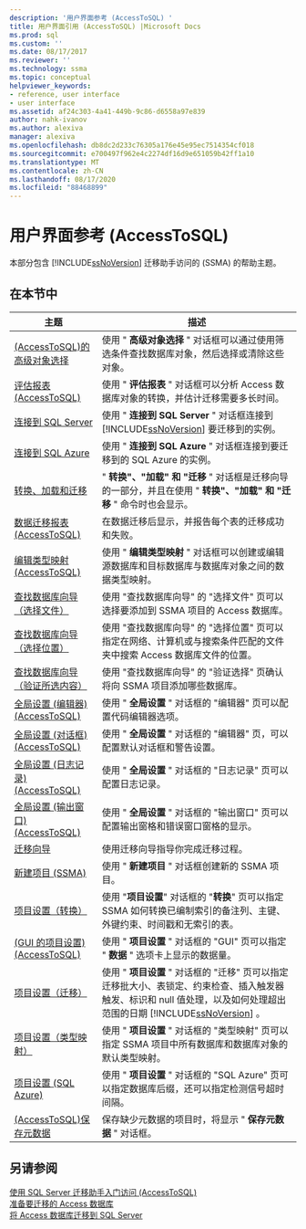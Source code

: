 ```yaml
---
description: '用户界面参考 (AccessToSQL) '
title: 用户界面引用 (AccessToSQL) |Microsoft Docs
ms.prod: sql
ms.custom: ''
ms.date: 08/17/2017
ms.reviewer: ''
ms.technology: ssma
ms.topic: conceptual
helpviewer_keywords:
- reference, user interface
- user interface
ms.assetid: af24c303-4a41-449b-9c86-d6558a97e839
author: nahk-ivanov
ms.author: alexiva
manager: alexiva
ms.openlocfilehash: db8dc2d233c76305a176e45e95ec7514354cf018
ms.sourcegitcommit: e700497f962e4c2274df16d9e651059b42ff1a10
ms.translationtype: MT
ms.contentlocale: zh-CN
ms.lasthandoff: 08/17/2020
ms.locfileid: "88468899"
---
```

# <a name="user-interface-reference-accesstosql"></a>用户界面参考 (AccessToSQL) 
本部分包含 [!INCLUDE[ssNoVersion](../../includes/ssnoversion-md.md)] 迁移助手访问的 (SSMA) 的帮助主题。  
  
## <a name="in-this-section"></a>在本节中  
  
|主题|描述|  
|---------|---------------|  
|[&#40;AccessToSQL&#41;的高级对象选择 ](../../ssma/access/advanced-object-selection-accesstosql.md)|使用 " **高级对象选择** " 对话框可以通过使用筛选条件查找数据库对象，然后选择或清除这些对象。|  
|[评估报表 &#40;AccessToSQL&#41;](../../ssma/access/assessment-report-accesstosql.md)|使用 " **评估报表** " 对话框可以分析 Access 数据库对象的转换，并估计迁移需要多长时间。|  
|[连接到 SQL Server](https://msdn.microsoft.com/ceb77a97-d6d5-4a92-90a6-342e97d12b54)|使用 " **连接到 SQL Server** " 对话框连接到 [!INCLUDE[ssNoVersion](../../includes/ssnoversion-md.md)] 要迁移到的实例。|  
|[连接到 SQL Azure](connect-to-azure-sql-db-accesstosql.md)|使用 " **连接到 SQL Azure** " 对话框连接到要迁移到的 SQL Azure 的实例。|  
|[转换、加载和迁移](https://msdn.microsoft.com/4ec83e96-88a5-4b7b-8d5a-f3429d9a936b)|" **转换"、"加载" 和 "迁移** " 对话框是迁移向导的一部分，并且在使用 " **转换"、"加载" 和 "迁移** " 命令时也会显示。|  
|[数据迁移报表 &#40;AccessToSQL&#41;](../../ssma/access/data-migration-report-accesstosql.md)|在数据迁移后显示，并报告每个表的迁移成功和失败。|  
|[编辑类型映射 &#40;AccessToSQL&#41;](../../ssma/access/edit-type-mapping-accesstosql.md)|使用 " **编辑类型映射** " 对话框可以创建或编辑源数据库和目标数据库与数据库对象之间的数据类型映射。|  
|[查找数据库向导（选择文件）](https://msdn.microsoft.com/2f574a34-4bab-40a4-89a8-ad4907ffc3fd)|使用 "查找数据库向导" 的 "选择文件" 页可以选择要添加到 SSMA 项目的 Access 数据库。|  
|[查找数据库向导（选择位置）](https://msdn.microsoft.com/00b2d32a-998b-47a7-b25c-589b5bd6777a)|使用 "查找数据库向导" 的 "选择位置" 页可以指定在网络、计算机或与搜索条件匹配的文件夹中搜索 Access 数据库文件的位置。|  
|[查找数据库向导（验证所选内容）](https://msdn.microsoft.com/62e20e03-50cc-4ac8-8072-524d194d2ec3)|使用 "查找数据库向导" 的 "验证选择" 页确认将向 SSMA 项目添加哪些数据库。|  
|[全局设置 &#40;编辑器&#41; &#40;AccessToSQL&#41;](../../ssma/access/global-settings-editor-accesstosql.md)|使用 " **全局设置** " 对话框的 "编辑器" 页可以配置代码编辑器选项。|  
|[全局设置 &#40;对话框&#41; &#40;AccessToSQL&#41;](../../ssma/access/global-settings-dialogs-accesstosql.md)|使用 " **全局设置** " 对话框的 "编辑器" 页，可以配置默认对话框和警告设置。|  
|[全局设置 &#40;日志记录&#41; &#40;AccessToSQL&#41;](../../ssma/access/global-settings-logging-accesstosql.md)|使用 " **全局设置** " 对话框的 "日志记录" 页可以配置日志记录。|  
|[全局设置 &#40;输出窗口&#41; &#40;AccessToSQL&#41;](../../ssma/access/global-settings-output-window-accesstosql.md)|使用 " **全局设置** " 对话框的 "输出窗口" 页可以配置输出窗格和错误窗口窗格的显示。|  
|[迁移向导](migration-wizard-accesstosql.md)|使用迁移向导指导你完成迁移过程。|  
|[新建项目 (SSMA)](https://msdn.microsoft.com/ca294f6d-eeb5-42ca-9306-156281a3f0f3)|使用 " **新建项目** " 对话框创建新的 SSMA 项目。|  
|[项目设置（转换）](https://msdn.microsoft.com/bcebc635-c638-4ddb-924c-b9ccfef86388)|使用 "**项目设置**" 对话框的 "**转换**" 页可以指定 SSMA 如何转换已编制索引的备注列、主键、外键约束、时间戳和无索引的表。|  
|[&#40;GUI 的项目设置&#41; &#40;AccessToSQL&#41;](../../ssma/access/project-settings-gui-accesstosql.md)|使用 " **项目设置** " 对话框的 "GUI" 页可以指定 " **数据** " 选项卡上显示的数据量。|  
|[项目设置（迁移）](https://msdn.microsoft.com/4caebc9c-8680-4b99-a8fa-89c43161c95d)|使用 " **项目设置** " 对话框的 "迁移" 页可以指定迁移批大小、表锁定、约束检查、插入触发器触发、标识和 null 值处理，以及如何处理超出范围的日期 [!INCLUDE[ssNoVersion](../../includes/ssnoversion-md.md)] 。|  
|[项目设置（类型映射）](https://msdn.microsoft.com/b87b9683-abed-4677-8c50-18bdba704655)|使用 " **项目设置** " 对话框的 "类型映射" 页可以指定 SSMA 项目中所有数据库和数据库对象的默认类型映射。|  
|[项目设置 (SQL Azure) ](https://msdn.microsoft.com/bbb8a204-d0e4-4f0b-9709-271feb1f136e)|使用 " **项目设置** " 对话框的 "SQL Azure" 页可以指定数据库后缀，还可以指定检测信号超时间隔。|  
|[&#40;AccessToSQL&#41;保存元数据 ](../../ssma/access/save-metadata-accesstosql.md)|保存缺少元数据的项目时，将显示 " **保存元数据** " 对话框。|  
  
## <a name="see-also"></a>另请参阅  
[使用 SQL Server 迁移助手入门访问 &#40;AccessToSQL&#41;](../../ssma/access/getting-started-with-sql-server-migration-assistant-for-access-accesstosql.md)  
[准备要迁移的 Access 数据库](preparing-access-databases-for-migration-accesstosql.md)  
[将 Access 数据库迁移到 SQL Server](migrating-access-databases-to-sql-server-azure-sql-db-accesstosql.md)  
  
